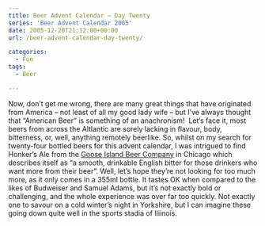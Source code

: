 ```yaml
---
title: Beer Advent Calendar – Day Twenty
series: 'Beer Advent Calendar 2005'
date: 2005-12-20T21:12:00+00:00
url: /beer-advent-calendar-day-twenty/

categories:
  - Fun
tags:
  - Beer

---
```

Now, don’t get me wrong, there are many great things that have originated from America – not least of all my good lady wife – but I’ve always thought that “American Beer” is something of an anachronism!  Let’s face it, most beers from across the Altlantic are sorely lacking in flavour, body, bitterness, or, well, anything remotely beerlike. So, whilst on my search for twenty-four bottled beers for this advent calendar, I was intrigued to find Honker’s Ale from the [Goose Island Beer Company][1] in Chicago which describes itself as “a smooth, drinkable English bitter for those drinkers who want more from their beer”. Well, let’s hope they’re not looking for too much more, as it only comes in a 355ml bottle. It tastes OK when compared to the likes of Budweiser and Samuel Adams, but it’s not exactly bold or challenging, and the whole experience was over far too quickly. Not exactly one to savour on a cold winter’s night in Yorkshire, but I can imagine these going down quite well in the sports stadia of Iliinois.

 [1]: http://www.gooseisland.com/